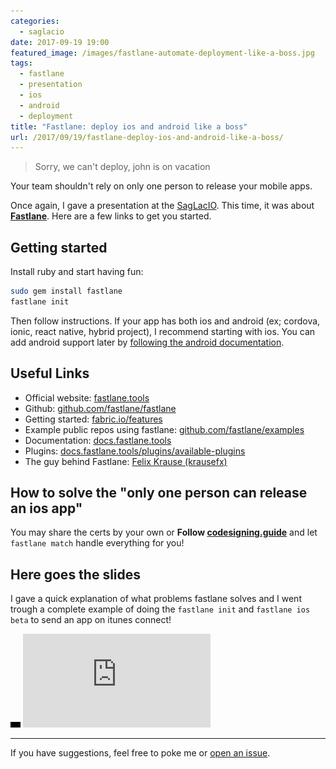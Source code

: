 ```yaml
---
categories:
  - saglacio
date: 2017-09-19 19:00
featured_image: /images/fastlane-automate-deployment-like-a-boss.jpg
tags:
  - fastlane
  - presentation
  - ios
  - android
  - deployment
title: "Fastlane: deploy ios and android like a boss"
url: /2017/09/19/fastlane-deploy-ios-and-android-like-a-boss/
---
```



> Sorry, we can't deploy, john is on vacation

Your team shouldn't rely on only one person to release your mobile apps.

<!--more-->

Once again, I gave a presentation at the [SagLacIO][saglacio]. This time, it was about **[Fastlane][Fastlane]**. Here are a few links to get you started.

## Getting started

Install ruby and start having fun:

```bash
sudo gem install fastlane
fastlane init
```

Then follow instructions. If your app has both ios and android (ex; cordova, ionic, react native, hybrid project), I recommend starting with ios. You can add android support later by [following the android documentation](https://docs.fastlane.tools/getting-started/android/setup/).

## Useful Links

* Official website: [fastlane.tools](https://fastlane.tools)
* Github: [github.com/fastlane/fastlane](https://github.com/fastlane/fastlane)
* Getting started: [fabric.io/features](https://fabric.io/features/)
* Example public repos using fastlane: [github.com/fastlane/examples](https://github.com/fastlane/examples)
* Documentation: [docs.fastlane.tools](https://docs.fastlane.tools/)
* Plugins: [docs.fastlane.tools/plugins/available-plugins](https://docs.fastlane.tools/plugins/available-plugins/)
* The guy behind Fastlane: [Felix Krause (krausefx)](https://krausefx.com)

## How to solve the "only one person can release an ios app"

You may share the certs by your own or **Follow [codesigning.guide](https://codesigning.guide/)** and let `fastlane match` handle everything for you!

## Here goes the slides

I gave a quick explanation of what problems fastlane solves and I went trough a complete example of doing the `fastlane init` and `fastlane ios beta` to send an app on itunes connect!

<div class="responsive-iframe-wrapper">
    <div class="responsive-iframe">
        <img class="ratio" src="/images/layout/placeholder_16x9.gif" alt="placeholder"/>
        <iframe src="https://docs.google.com/presentation/d/143Sj5xU_ZhMGYRg74NHw8Fky98ZxBY_-u7ltYCkHQhw/embed?start=false&loop=false&delayms=3000" frameborder="0" allowfullscreen="true" mozallowfullscreen="true" webkitallowfullscreen="true"></iframe>
    </div>
</div>

---

If you have suggestions, feel free to poke me or [open an issue](https://github.com/GabLeRoux/gableroux.github.io/issues).

[saglacio]: http://saglac.io
[fastlane]: https://fastlane.tools/